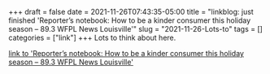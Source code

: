 +++draft = falsedate = 2021-11-26T07:43:35-05:00title = "linkblog: just finished 'Reporter’s notebook: How to be a kinder consumer this holiday season – 89.3 WFPL News Louisville'"slug = "2021-11-26-Lots-to"tags = []categories = ["link"]+++Lots to think about here. [link to 'Reporter’s notebook: How to be a kinder consumer this holiday season – 89.3 WFPL News Louisville'](https://wfpl.org/reporters-notebook-how-to-be-a-kinder-consumer-this-holiday-season/)